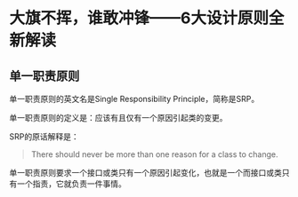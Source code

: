 #  大旗不挥，谁敢冲锋——6大设计原则全新解读

## 单一职责原则

单一职责原则的英文名是Single Responsibility Principle，简称是SRP。

单一职责原则的定义是：应该有且仅有一个原因引起类的变更。

SRP的原话解释是：

> There should never be more than one reason for a class to change.

单一职责原则要求一个接口或类只有一个原因引起变化，也就是一个而接口或类只有一个指责，它就负责一件事情。

